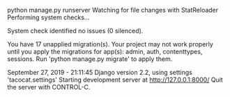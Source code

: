 python manage.py runserver
Watching for file changes with StatReloader
Performing system checks...

System check identified no issues (0 silenced).

You have 17 unapplied migration(s). Your project may not work properly until you apply the migrations for app(s): admin, auth, contenttypes, sessions.
Run 'python manage.py migrate' to apply them.

September 27, 2019 - 21:11:45
Django version 2.2, using settings 'tacocat.settings'
Starting development server at http://127.0.0.1:8000/
Quit the server with CONTROL-C.
